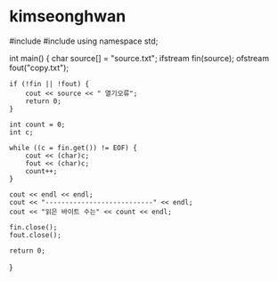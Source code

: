 # kimseonghwan

#include <iostream>
#include <fstream>
using namespace std;

int main() {
	char source[] = "source.txt";
	ifstream fin(source);
	ofstream fout("copy.txt");

	if (!fin || !fout) {
		cout << source << " 열기오류";
		return 0;
	}
	
	int count = 0;
	int c;
	
	while ((c = fin.get()) != EOF) {
		cout << (char)c;
		fout << (char)c;
		count++;
	}
	
	cout << endl << endl;
	cout << "---------------------------" << endl;	
	cout << "읽은 바이트 수는" << count << endl;
	
	fin.close();
	fout.close();

	return 0;
}

